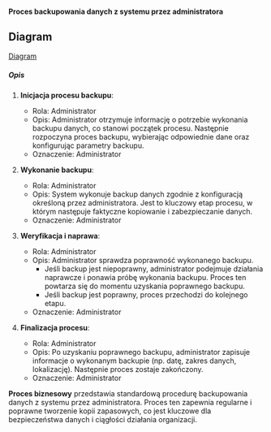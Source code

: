 #### Proces backupowania danych z systemu przez administratora

## Diagram

[Diagram](PB0008.puml)

##### Opis

1. **Inicjacja procesu backupu**:
   * Rola: Administrator
   * Opis: Administrator otrzymuje informację o potrzebie wykonania backupu danych, co stanowi początek procesu. Następnie rozpoczyna proces backupu, wybierając odpowiednie dane oraz konfigurując parametry backupu.
   * Oznaczenie: Administrator

2. **Wykonanie backupu**:
   * Rola: Administrator
   * Opis: System wykonuje backup danych zgodnie z konfiguracją określoną przez administratora. Jest to kluczowy etap procesu, w którym następuje faktyczne kopiowanie i zabezpieczanie danych.
   * Oznaczenie: Administrator

3. **Weryfikacja i naprawa**:
   * Rola: Administrator
   * Opis: Administrator sprawdza poprawność wykonanego backupu.
     * Jeśli backup jest niepoprawny, administrator podejmuje działania naprawcze i ponawia próbę wykonania backupu. Proces ten powtarza się do momentu uzyskania poprawnego backupu.
     * Jeśli backup jest poprawny, proces przechodzi do kolejnego etapu.
   * Oznaczenie: Administrator

4. **Finalizacja procesu**:
   * Rola: Administrator
   * Opis: Po uzyskaniu poprawnego backupu, administrator zapisuje informacje o wykonanym backupie (np. datę, zakres danych, lokalizację). Następnie proces zostaje zakończony.
   * Oznaczenie: Administrator

**Proces biznesowy** przedstawia standardową procedurę backupowania danych z systemu przez administratora. Proces ten zapewnia regularne i poprawne tworzenie kopii zapasowych, co jest kluczowe dla bezpieczeństwa danych i ciągłości działania organizacji.
